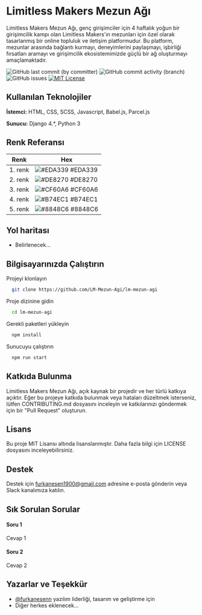 # Limitless Makers Mezun Ağı

Limitless Makers Mezun Ağı, genç girişimciler için 4 haftalık yoğun bir girişimcilik kampı olan Limitless Makers'ın mezunları için özel olarak tasarlanmış bir online topluluk ve iletişim platformudur. Bu platform, mezunlar arasında bağlantı kurmayı, deneyimlerini paylaşmayı, işbirliği fırsatları aramayı ve girişimcilik ekosistemimizde güçlü bir ağ oluşturmayı amaçlamaktadır.


![GitHub last commit (by committer)](https://img.shields.io/github/last-commit/LM-Mezun-Agi/lm-mezun-agi)
![GitHub commit activity (branch)](https://img.shields.io/github/commit-activity/w/LM-Mezun-Agi/lm-mezun-agi)
![GitHub issues](https://img.shields.io/github/issues/LM-Mezun-Agi/lm-mezun-agi)
[![MIT License](https://img.shields.io/badge/license-MIT-blue.svg)](https://choosealicense.com/licenses/mit/)


## Kullanılan Teknolojiler

**İstemci:** HTML, CSS, SCSS, Javascript, Babel.js, Parcel.js

**Sunucu:** Django 4.*, Python 3 

  ## Renk Referansı

| Renk             | Hex                                                                |
| ----------------- | ------------------------------------------------------------------ |
| 1. renk | ![#EDA339](https://via.placeholder.com/10/EDA339?text=+) #EDA339 |
| 2. renk | ![#DE8270](https://via.placeholder.com/10/DE8270?text=+) #DE8270 |
| 3. renk | ![#CF60A6](https://via.placeholder.com/10/CF60A6?text=+) #CF60A6 |
| 4. renk | ![#B74EC1](https://via.placeholder.com/10/B74EC1?text=+) #B74EC1 | 
| 5. renk | ![#8848C6](https://via.placeholder.com/10/8848C6?text=+) #8848C6 | 

## Yol haritası

- Belirlenecek...

  
## Bilgisayarınızda Çalıştırın

Projeyi klonlayın

```bash
  git clone https://github.com/LM-Mezun-Agi/lm-mezun-agi
```

Proje dizinine gidin

```bash
  cd lm-mezun-agi
```

Gerekli paketleri yükleyin

```bash
  npm install
```

Sunucuyu çalıştırın

```bash
  npm run start
```

  
## Katkıda Bulunma

Limitless Makers Mezun Ağı, açık kaynak bir projedir ve her türlü katkıya açıktır. Eğer bu projeye katkıda bulunmak veya hataları düzeltmek isterseniz, lütfen CONTRIBUTING.md dosyasını inceleyin ve katkılarınızı göndermek için bir "Pull Request" oluşturun.

## Lisans

Bu proje MIT Lisansı altında lisanslanmıştır. Daha fazla bilgi için LICENSE dosyasını inceleyebilirsiniz.
## Destek

Destek için furkanesen1900@gmail.com adresine e-posta gönderin veya Slack kanalımıza katılın.

  
## Sık Sorulan Sorular

#### Soru 1

Cevap 1

#### Soru 2

Cevap 2

  
## Yazarlar ve Teşekkür

- [@furkanesenn](https://www.github.com/furkanesenn) yazılım liderliği, tasarım ve geliştirme için
- Diğer herkes eklenecek...

